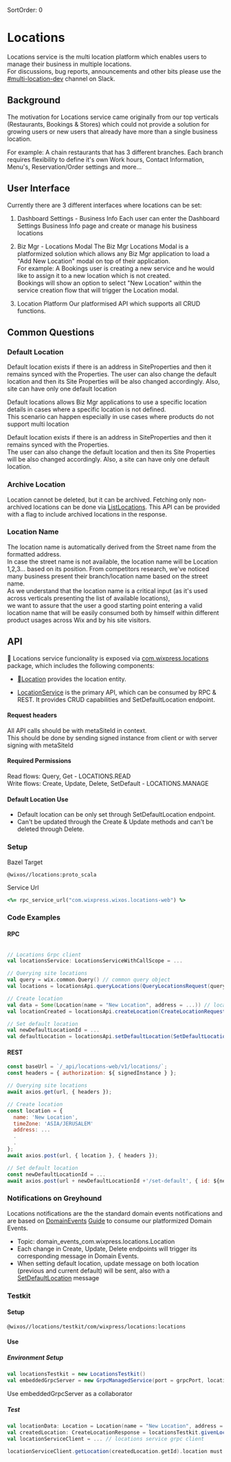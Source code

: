 SortOrder: 0

# Locations

Locations service is the multi location platform which enables users to manage their business in multiple locations. <br/>
For discussions, bug reports, announcements and other bits please use the 
[#multi-location-dev](https://wix.slack.com/messages/multi-location-dev/) channel on Slack.

## Background 
The motivation for Locations service came originally from our top verticals (Restaurants, Bookings & Stores) which could not provide a solution for growing users or new users that already have more than a single business location.

For example: A chain restaurants that has 3 different branches. Each branch requires flexibility to define it's own Work hours, Contact Information, Menu's, Reservation/Order settings and more...

## User Interface
Currently there are 3 different interfaces where locations can be set:

1. Dashboard Settings - Business Info
Each user can enter the Dashboard Settings Business Info page and create or manage his business locations

2. Biz Mgr - Locations Modal
The Biz Mgr Locations Modal is a platformized solution which allows any Biz Mgr application to load a "Add New Location" modal on top of their application. <br/>
For example: A Bookings user is creating a new service and he would like to assign it to a new location which is not created. <br/>
Bookings will show an option to select "New Location" within the service creation flow that will trigger the Location modal.

3. Location Platform
Our platformised API which supports all CRUD functions.

## Common Questions

### Default Location 

Default location exists if there is an address in SiteProperties and then it remains synced with the Properties.
The user can also change the default location and then its Site Properties will be also changed accordingly.
Also, site can have only one default location

Default locations allows Biz Mgr applications to use a specific location details in cases where a specific location is not defined. <br/>
This scenario can happen especially in use cases where products do not support multi location

Default location exists if there is an address in SiteProperties and then it remains synced with the Properties. <br/>
The user can also change the default location and then its Site Properties will be also changed accordingly. Also, a site can have only one default location.

### Archive Location
Location cannot be deleted, but it can be archived. 
Fetching only non-archived locations can be done via [ListLocations](https://github.com/wix-private/wixos/blob/master/locations/proto/com/wixpress/locations/locations-service.proto#L40). 
This API can be provided with a flag to include archived locations in the response.

### Location Name

The location name is automatically derived from the Street name from the formatted address. <br/>
In case the street name is not available, the location name will be Location 1,2,3... based on its position.
From competitors research, we've noticed many business present their branch/location name based on the street name. <br/>
As we understand that the location name is a critical input (as it's used across verticals presenting the list of available locations), <br/>
we want to assure that the user a good starting point entering a valid location name that will be easily consumed both by himself within different product usages across Wix and by his site visitors.

## API
￿
Locations service funcionality is exposed via 
[com.wixpress.locations](https://github.com/wix-private/wixos/blob/master/locations/proto/com/wixpress/locations/locations-service.proto) package, 
which includes the following components:

* [￿Location](https://github.com/wix-private/wixos/blob/master/locations/proto/com/wixpress/locations/locations-service.proto#L131-L146) provides the location entity.
    
* [LocationService](https://github.com/wix-private/wixos/blob/master/locations/proto/com/wixpress/locations/locations-service.proto) is the primary API, which can be consumed by RPC & REST.
It provides CRUD capabilities and SetDefaultLocation endpoint.


#### Request headers

All API calls should be with metaSiteId in context. <br/> 
This should be done by sending signed instance from client or with server signing with metaSiteId

#### Required Permissions

Read flows: Query, Get - LOCATIONS.READ <br/>
Write flows: Create, Update, Delete, SetDefault - LOCATIONS.MANAGE

#### Default Location Use

* Default location can be only set through SetDefaultLocation endpoint.
* Can't be updated through the Create & Update methods and can't be deleted through Delete.


### Setup

Bazel Target
```
@wixos//locations:proto_scala
```

Service Url
```ruby
<%= rpc_service_url("com.wixpress.wixos.locations-web") %>
```
 
### Code Examples

#### RPC
 
```scala

// Locations Grpc client 
val locationsService: LocationsServiceWithCallScope = ...

// Querying site locations
val query = wix.common.Query() // common query object
val locations = locationsApi.queryLocations(QueryLocationsRequest(query)).locations

// Create location
val data = Some(Location(name = "New Location", address = ...)) // location data
val locationCreated = locationsApi.createLocation(CreateLocationRequest(data)).location

// Set default location
val newDefaultLocationId = ...
val defaultLocation = locationsApi.setDefaultLocation(SetDefaultLocationRequest(newDefaultLocationId)).location
```

#### REST

```javascript
const baseUrl = `/_api/locations-web/v1/locations/`;
const headers = { authorization: ${ signedInstance } };

// Querying site locations
await axios.get(url, { headers });

// Create location
const location = {
  name: 'New Location',
  timeZone: 'ASIA/JERUSALEM'
  address: ...
  .
  .
};
await axios.post(url, { location }, { headers });

// Set default location
const newDefaultLocationId = ...
await axios.post(url + newDefaultLocationId +'/set-default', { id: ${newDefaultLocationId } }, { headers });
```

### Notifications on Greyhound

Locations notifications are the the standard domain events notifications and are based on [DomainEvents](https://github.com/wix-private/p13n/blob/master/protos/domain-events/src/main/proto/wix/common/domainevents/domainevents.proto) 
[Guide](https://github.com/wix-private/server-infra/tree/master/iptf/domain-events#where-can-i-find-domain-event-for-a-given-entity) to consume our platformized Domain Events.
* Topic: domain_events_com.wixpress.locations.Location
* Each change in Create, Update, Delete endpoints will trigger its corresponding message in Domain Events.
* When setting default location, update message on both location (previous and current default) will be sent, also with a [SetDefaultLocation](https://github.com/wix-private/wixos/blob/master/locations/proto/com/wixpress/locations/locations-service.proto#L125-L129) message

### Testkit

#### Setup

```
@wixos//locations/testkit/com/wixpress/locations:locations
```  

#### Use

##### Environment Setup

```scala
val locationsTestkit = new LocationsTestkit()
val embeddedGrpcServer = new GrpcManagedService(port = grpcPort, locationsTestkit.locationsTestkit) 
```

Use embeddedGrpcServer as a collaborator
##### Test

```scala
val locationData: Location = Location(name = "New Location", address = ...)
val createdLocation: CreateLocationResponse = locationsTestkit.givenLocation(locationData) // given a location exists
val locationServiceClient = ... // locations service grpc client

locationServiceClient.getLocation(createdLocation.getId).location must beSome(createdLocation)
```
